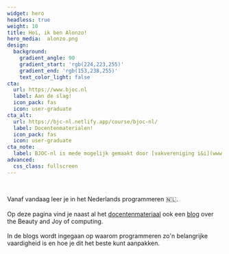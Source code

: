 ```yaml
---
widget: hero
headless: true
weight: 10
title: Hoi, ik ben Alonzo!
hero_media:  alonzo.png
design:
  background:
    gradient_angle: 90
    gradient_start: 'rgb(224,223,255)'
    gradient_end: 'rgb(153,238,255)'
    text_color_light: false
cta:
  url: https://www.bjoc.nl
  label: Aan de slag!
  icon_pack: fas
  icon: user-graduate
cta_alt:
  url: https://bjc-nl.netlify.app/course/bjoc-nl/
  label: Docentenmaterialen!
  icon_pack: fas
  icon: user-graduate
cta_note:
  label: BJOC-nl is mede mogelijk gemaakt door [vakvereniging i&i](www.ieni.org)
advanced:
  css_class: fullscreen
---
```


<br>

Vanaf vandaag leer je in het Nederlands programmeren 🇳🇱.
<br><br>Op deze pagina vind je naast al het <a href="https://bjc-nl.netlify.app/course/bjoc-nl/">docentenmateriaal</a> ook een <a href="https://bjc-nl.netlify.app/post/">blog</a> over the Beauty and Joy of computing.
<br><br> In de blogs wordt ingegaan op waarom programmeren zo'n belangrijke vaardigheid is en hoe je dit het beste kunt aanpakken.
<br>

<!--<a class="github-button" href="https://github.com/BJOC-NL/bjoc-nl.github.io" data-icon="octicon-star" data-size="large" data-show-count="true" aria-label="Star Wowchemy Website Builder for Hugo">GitHub BJOC-NL</a><br>
<!--<a class="github-button" href="https://github.com/wowchemy/starter-hugo-online-course" data-icon="octicon-star" data-size="large" data-show-count="true" aria-label="Star the Online Course template">Star the Online Course template</a><script async defer src="https://buttons.github.io/buttons.js"></script>-->
